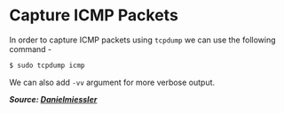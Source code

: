 # Capture ICMP Packets

In order to capture ICMP packets using `tcpdump` we can use the following command -

```bash
$ sudo tcpdump icmp
```

We can also add `-vv` argument for more verbose output.

**_Source: [Danielmiessler](https://danielmiessler.com/study/tcpdump/#protocol)_**
